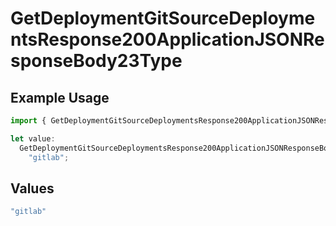 # GetDeploymentGitSourceDeploymentsResponse200ApplicationJSONResponseBody23Type

## Example Usage

```typescript
import { GetDeploymentGitSourceDeploymentsResponse200ApplicationJSONResponseBody23Type } from "@vercel/sdk/models/operations";

let value:
  GetDeploymentGitSourceDeploymentsResponse200ApplicationJSONResponseBody23Type =
    "gitlab";
```

## Values

```typescript
"gitlab"
```